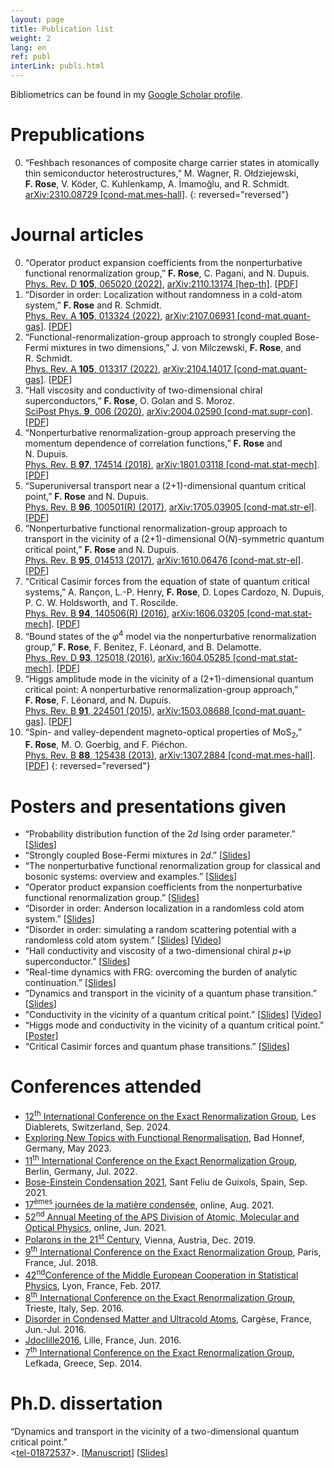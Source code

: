 ```yaml
---
layout: page
title: Publication list
weight: 2
lang: en
ref: publ
interLink: publi.html
---
```


Bibliometrics can be found in my [Google Scholar profile](https://scholar.google.com/citations?user=Vw_RiCgAAAAJ).


# Prepublications


0. “Feshbach resonances of composite charge carrier states in atomically thin semiconductor heterostructures,” M. Wagner, R. Ołdziejewski, **F.&nbsp;Rose**, V.&nbsp;Köder, C. Kuhlenkamp, A. İmamoğlu, and R. Schmidt.   
[arXiv:2310.08729 [cond-mat.mes-hall]](https://arxiv.org/abs/2310.08729). 
{: reversed="reversed"}


# Journal articles

0. “Operator product expansion coefficients from the nonperturbative functional renormalization group,” **F.&nbsp;Rose**, C.&nbsp;Pagani, and N.&nbsp;Dupuis.  
[Phys. Rev. D **105**, 065020 (2022)](https://doi.org/10.1103/PhysRevD.105.065020),
[arXiv:2110.13174 [hep-th]](https://arxiv.org/abs/2110.13174). [[PDF]({{site.baseurl}}/docs/PhysRevD.105.065020.pdf)]
0. “Disorder in order: Localization without randomness in a cold-atom system,” **F.&nbsp;Rose** and R.&nbsp;Schmidt.  
[Phys. Rev. A **105**, 013324 (2022)](https://doi.org/10.1103/PhysRevA.105.013324), [arXiv:2107.06931 [cond-mat.quant-gas]](https://arxiv.org/abs/2107.06931). [[PDF]({{site.baseurl}}/docs/PhysRevA.105.013324.pdf)]
0.  “Functional-renormalization-group approach to strongly coupled Bose-Fermi mixtures in two dimensions,” J.&nbsp;von&nbsp;Milczewski, **F.&nbsp;Rose**, and R.&nbsp;Schmidt.  
[Phys. Rev. A **105**, 013317 (2022)](https://doi.org/10.1103/PhysRevA.105.013317), [arXiv:2104.14017 [cond-mat.quant-gas]](https://arxiv.org/abs/2104.14017). [[PDF]({{site.baseurl}}/docs/PhysRevA.105.013317.pdf)] 
0.  “Hall viscosity and conductivity of two-dimensional chiral superconductors,” **F.&nbsp;Rose**, O.&nbsp;Golan and S.&nbsp;Moroz.  
[SciPost Phys. **9**, 006 (2020)](https://doi.org/10.21468/SciPostPhys.9.1.006), 
[arXiv:2004.02590 [cond-mat.supr-con]](https://arxiv.org/abs/2004.02590).   [[PDF]({{site.baseurl}}/docs/SciPostPhys_9_1_006.pdf)]
0. “Nonperturbative renormalization-group approach preserving the momentum dependence of correlation functions,” **F.&nbsp;Rose** and N.&nbsp;Dupuis.  
[Phys. Rev. B **97**, 174514 (2018)](https://doi.org/10.1103/PhysRevB.97.174514), [arXiv:1801.03118 [cond-mat.stat-mech]](https://arxiv.org/abs/1801.03118). [[PDF]({{site.baseurl}}/docs/PhysRevB.97.174514.pdf)]
0. “Superuniversal transport near a (2+1)-dimensional quantum critical point,” **F.&nbsp;Rose** and N.&nbsp;Dupuis.  
 [Phys. Rev. B **96**, 100501(R) (2017)](https://dx.doi.org/10.1103/PhysRevB.96.100501), [arXiv:1705.03905 [cond-mat.str-el]](https://arxiv.org/abs/1705.03905). [[PDF]({{site.baseurl}}/docs/PhysRevB.96.100501.pdf)]
0. “Nonperturbative functional renormalization-group approach to transport in the vicinity of a (2+1)-dimensional O(*N*)-symmetric quantum critical point,” **F.&nbsp;Rose** and N.&nbsp;Dupuis.  
 [Phys. Rev. B **95**, 014513 (2017)](https://dx.doi.org/10.1103/PhysRevB.95.014513), [arXiv:1610.06476 [cond-mat.str-el]](https://arxiv.org/abs/1610.06476). [[PDF]({{site.baseurl}}/docs/PhysRevB.95.014513.pdf)]
0. “Critical Casimir forces from the equation of state of quantum critical systems,” A.&nbsp;Rançon, L.-P.&nbsp;Henry, **F.&nbsp;Rose**, D.&nbsp;Lopes&nbsp;Cardozo, N.&nbsp;Dupuis, P.&nbsp;C.&nbsp;W.&nbsp;Holdsworth, and T.&nbsp;Roscilde.  
 [Phys. Rev. B **94**, 140506(R) (2016)](https://dx.doi.org/10.1103/PhysRevB.94.140506), [arXiv:1606.03205 [cond-mat.stat-mech]](https://arxiv.org/abs/1606.03205). [[PDF]({{site.baseurl}}/docs/PhysRevB.94.140506.pdf)]
0. “Bound states of the *φ*<sup>4</sup> model via the nonperturbative renormalization group,” **F.&nbsp;Rose**, F.&nbsp;Benitez, F.&nbsp;Léonard, and B.&nbsp;Delamotte.  
 [Phys. Rev. D **93**, 125018 (2016)](https://dx.doi.org/10.1103/PhysRevD.93.125018), [arXiv:1604.05285 [cond-mat.stat-mech]](https://arxiv.org/abs/1604.05285). [[PDF]({{site.baseurl}}/docs/PhysRevD.93.125018.pdf)]
0. “Higgs amplitude mode in the vicinity of a (2+1)-dimensional quantum critical point: A nonperturbative renormalization-group approach,” **F.&nbsp;Rose**, F.&nbsp;Léonard, and N.&nbsp;Dupuis.  
 [Phys. Rev. B **91**, 224501 (2015)](https://dx.doi.org/10.1103/PhysRevB.91.224501), [arXiv:1503.08688 [cond-mat.quant-gas]](https://arxiv.org/abs/1503.08688). [[PDF]({{site.baseurl}}/docs/PhysRevB.91.224501.pdf)]
0. “Spin- and valley-dependent magneto-optical properties of MoS<sub>2</sub>,” **F.&nbsp;Rose**, M.&nbsp;O.&nbsp;Goerbig, and F.&nbsp;Piéchon.  
 [Phys. Rev. B **88**, 125438 (2013)](https://dx.doi.org/10.1103/PhysRevB.88.125438), [arXiv:1307.2884 [cond-mat.mes-hall]](https://arxiv.org/abs/1307.2884). [[PDF]({{site.baseurl}}/docs/PhysRevB.88.125438.pdf)]
{: reversed="reversed"}


# Posters and presentations given

* “Probability distribution function of the 2*d* Ising order parameter.” [[Slides]({{site.baseurl}}/docs/Rose_ERG24.pdf)]
* “Strongly coupled Bose-Fermi mixtures in 2*d*.” [[Slides]({{site.baseurl}}/docs/BFMixtures.pdf)]
* “The nonperturbative functional renormalization group for classical and bosonic systems: overview and examples.” [[Slides]({{site.baseurl}}/docs/Rose_LMUSeminar22.pdf)]
* “Operator product expansion coefficients from the nonperturbative functional renormalization group.” [[Slides]({{site.baseurl}}/docs/rose_erg22.pdf)]
* “Disorder in order: Anderson localization in a randomless cold atom system.” [[Slides]({{site.baseurl}}/docs/rose_groupSem20.pdf)]
* “Disorder in order: simulating a random scattering potential with a randomless cold atom system.” [[Slides]({{site.baseurl}}/docs/rose_vienna19.pdf)] [[Video](https://www.youtube.com/watch?v=3MMhnhb2H9Y)]
* “Hall conductivity and viscosity of a two-dimensional chiral *p*+i*p* superconductor.” [[Slides]({{site.baseurl}}/docs/rose_retreat19.pdf)]
* “Real-time dynamics with FRG: overcoming the burden of analytic continuation.” [[Slides]({{site.baseurl}}/docs/rose_erg18.pdf)]
* “Dynamics and transport in the vicinity of a quantum phase transition.” [[Slides]({{site.baseurl}}/docs/seminar_munchen.pdf)]
* “Conductivity in the vicinity of a quantum critical point.” [[Slides]({{site.baseurl}}/docs/rose_erg16.pdf)] [[Video](https://indico.ictp.it/event/7608/session/2/contribution/42/material/video/0.link)]
* “Higgs mode and conductivity in the vicinity of a quantum critical point.” [[Poster]({{site.baseurl}}/docs/poster_cargese.pdf)]
* “Critical Casimir forces and quantum phase transitions.” [[Slides]({{site.baseurl}}/docs/rose_casimir.pdf)]

# Conferences attended

* [12<sup>th</sup> International Conference on the Exact Renormalization Group](https://indico.cern.ch/event/1244171/), Les Diablerets, Switzerland, Sep. 2024.
* [Exploring New Topics with Functional Renormalisation](https://www.we-heraeus-stiftung.de/veranstaltungen/exploring-new-topics-with-functional-renormalisation/), Bad Honnef, Germany, May 2023.
* [11<sup>th</sup> International Conference on the Exact Renormalization Group](https://indico.tpi.uni-jena.de/event/199/), Berlin, Germany, Jul. 2022.
* [Bose-Einstein Condensation 2021](https://bec2021.org), Sant Feliu de Guixols, Spain, Sep. 2021.
* [17<sup>èmes</sup> journées de la matière condensée](https://jmc17.sciencesconf.org), online, Aug. 2021.
* [52<sup>nd</sup> Annual Meeting of the APS Division of Atomic, Molecular and Optical Physics](http://meetings.aps.org/Meeting/DAMOP21), online, Jun. 2021.
* [Polarons in the 21<sup>st</sup> Century](https://www.esi.ac.at/events/e25/), Vienna, Austria, Dec. 2019.
* [9<sup>th</sup> International Conference on the Exact Renormalization Group](https://erg2018.sciencesconf.org), Paris, France, Jul. 2018.
* [42<sup>nd</sup>Conference of the Middle European Cooperation in Statistical Physics](https://meco42.sciencesconf.org), Lyon, France, Feb. 2017.
* [8<sup>th</sup> International Conference on the Exact Renormalization Group](https://indico.ictp.it/event/7608/), Trieste, Italy, Sep. 2016.
* [Disorder in Condensed Matter and Ultracold Atoms](https://dcmua2016.sciencesconf.org), Cargèse, France, Jun.-Jul. 2016.
* [Jdoclille2016](https://jdoclille2016.sciencesconf.org), Lille, France, Jun. 2016.
* [7<sup>th</sup> International Conference on the Exact Renormalization Group](http://erg2014.phys.uoa.gr), Lefkada, Greece, Sep. 2014.



# Ph.D. dissertation

“Dynamics and transport in the vicinity of a two-dimensional quantum critical point.”  
<[tel-01872537](https://tel.archives-ouvertes.fr/tel-01872537)>. [[Manuscript]({{site.baseurl}}/docs/Rose_manuscrit.pdf)] [[Slides]({{site.baseurl}}/docs/soutenance_rose.pdf)]

